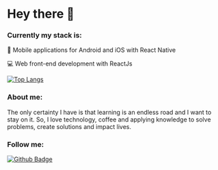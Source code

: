 # Hey there :wave:


### Currently my stack is:
:iphone: Mobile applications for Android and iOS with React Native

:computer: Web front-end development with ReactJs

[![Top Langs](https://github-readme-stats.vercel.app/api/top-langs/?username=DavySz&layout=compact)](https://github.com/DavySz/github-readme-stats)


### About me:
The only certainty I have is that learning is an endless road and I want to stay on it. So, I love technology, coffee and applying knowledge to solve problems, create solutions and impact lives.

### Follow me:

[![Github Badge](https://img.shields.io/badge/Instagram-E4405F?style=for-the-badge&logo=instagram&logoColor=white)](https://instagram.com/davy_sz)
